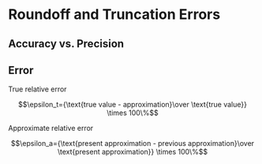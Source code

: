 # Roundoff and Truncation Errors

## Accuracy vs. Precision

## Error

True relative error

$$\epsilon_t={\text{true value - approximation}\over \text{true value}} \times 100\%$$

Approximate relative error

$$\epsilon_a={\text{present approximation - previous approximation}\over \text{present approximation}} \times 100\%$$
